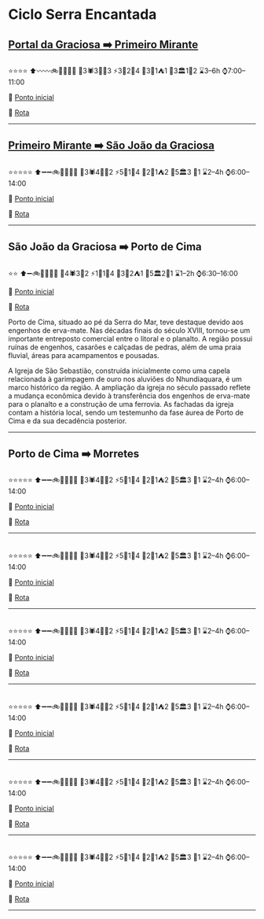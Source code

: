 # Ciclo Serra Encantada

## [Portal da Graciosa ➡️ Primeiro Mirante](https://rutamerica.notion.site/Portal-da-Graciosa-Primeiro-Mirante-7f31e72c6546496e892c50ef6b6b4b20?pvs=4)
⭐⭐⭐⭐
⬆️〰️〰️🚲🛵🚶🏽‍♀️
🛑3🕷️3🏴‍☠️3
⚡3🧭2🛟4
🍕3🛒1⛺1
🍁3🏛️1💜2
⌛3–6h
⌚7:00–11:00

📌 [Ponto inicial](https://osmand.net/map?pin=-25.37150,-49.05552#18/-25.37150/-49.05552)

🦎 [Rota](https://osmand.net/map?start=-25.371719%2C-49.055660&via=-25.361525%2C-49.042152%3B-25.359772%2C-49.036530%3B-25.357426%2C-49.030670%3B-25.358393%2C-49.020252%3B-25.353539%2C-49.008549%3B-25.352852%2C-49.001995%3B-25.350210%2C-48.989620%3B-25.346321%2C-48.983929%3B-25.347172%2C-48.964439%3B-25.348351%2C-48.941364%3B-25.344952%2C-48.932022&end=-25.333559%2C-48.901165&profile=pedestrian#18/-25.335212/-48.901137)

---

## [Primeiro Mirante ➡️ São João da Graciosa](https://rutamerica.notion.site/Primeiro-Mirante-S-o-Jo-o-da-Graciosa-a686b76d5e84405ead0d5f9e26c23660?pvs=4)
⭐⭐⭐⭐⭐
⬆️➖➖🚲🛵🚗🚶🏽
🛑3🕷️4🏴‍☠️2
⚡5🧭1🛟4
🍕2🛒1⛺2
🍁5🏛️3 💜1
⌛2–4h 
⌚6:00–14:00

📌 [Ponto inicial](https://osmand.net/map?pin=-25.33365,-48.90076#20/-25.33365/-48.90076)

🦎 [Rota](https://osmand.net/map?start=-25.333714%2C-48.900902&via=-25.332472%2C-48.900703%3B-25.330751%2C-48.897484%3B-25.334097%2C-48.898335%3B-25.340162%2C-48.894600%3B-25.350851%2C-48.886272%3B-25.359713%2C-48.883968%3B-25.363646%2C-48.875713%3B-25.365068%2C-48.874485%3B-25.378998%2C-48.867779&end=-25.388443%2C-48.860630&profile=bicycle#17/-25.389770/-48.860837)

-----

## São João da Graciosa ➡️ Porto de Cima 
⭐⭐
⬆️➖🚲🛵🚗🚶🏽
🛑4🕷️3🥊2
⚡1🧭1🛟4
🍕3🛒2⛺1
🍁5🏛️2💜1
⌛1–2h
⌚6:30–16:00

📌 [Ponto inicial](https://osmand.net/map?pin=-25.38884,-48.86065#18/-25.38884/-48.86065)

🦎 [Rota](https://osmand.net/map?start=-25.388943%2C-48.860588&via=-25.396729%2C-48.868023%3B-25.403625%2C-48.872955%3B-25.421818%2C-48.875343%3B-25.434109%2C-48.873634%3B-25.436497%2C-48.874508&end=-25.436584%2C-48.876522&profile=bicycle#16/-25.434987/-48.874447)

Porto de Cima, situado ao pé da Serra do Mar, teve destaque devido aos engenhos de erva-mate. Nas décadas finais do século XVIII, tornou-se um importante entreposto comercial entre o litoral e o planalto. A região possui ruínas de engenhos, casarões e calçadas de pedras, além de uma praia fluvial, áreas para acampamentos e pousadas.

A Igreja de São Sebastião, construída inicialmente como uma capela relacionada à garimpagem de ouro nos aluviões do Nhundiaquara, é um marco histórico da região. A ampliação da igreja no século passado reflete a mudança econômica devido à transferência dos engenhos de erva-mate para o planalto e a construção de uma ferrovia. As fachadas da igreja contam a história local, sendo um testemunho da fase áurea de Porto de Cima e da sua decadência posterior.

---

## Porto de Cima ➡️ Morretes
⭐⭐⭐⭐⭐
⬆️➖➖🚲🛵🚗🚶🏽
🛑3🕷️4🏴‍☠️2
⚡5🧭1🛟4
🍕2🛒1⛺2
🍁5🏛️3 💜1
⌛2–4h 
⌚6:00–14:00


📌 [Ponto inicial](https://osmand.net/map?pin=-25.43738,-48.87617#18/-25.43738/-48.87617)

🦎 [Rota](https://osmand.net/map?start=-25.437380%2C-48.876171&via=-25.437338%2C-48.874531%3B-25.436852%2C-48.874386%3B-25.434109%2C-48.873634%3B-25.439306%2C-48.872414%3B-25.441399%2C-48.863304%3B-25.449242%2C-48.853863%3B-25.459709%2C-48.840729%3B-25.469189%2C-48.835712%3B-25.472847%2C-48.833679%3B-25.474651%2C-48.834114%3B-25.475780%2C-48.833630%3B-25.475981%2C-48.833187%3B-25.475924%2C-48.832542%3B-25.477116%2C-48.831997%3B-25.478167%2C-48.830002%3B-25.478365%2C-48.828533%3B-25.481079%2C-48.831825&end=-25.479471%2C-48.833088&profile=bicycle#14/-25.440805/-48.878311)



---

##
⭐⭐⭐⭐⭐
⬆️➖➖🚲🛵🚗🚶🏽
🛑3🕷️4🏴‍☠️2
⚡5🧭1🛟4
🍕2🛒1⛺2
🍁5🏛️3 💜1
⌛2–4h 
⌚6:00–14:00


📌 [Ponto inicial]()

🦎 [Rota]()

---

##
⭐⭐⭐⭐⭐
⬆️➖➖🚲🛵🚗🚶🏽
🛑3🕷️4🏴‍☠️2
⚡5🧭1🛟4
🍕2🛒1⛺2
🍁5🏛️3 💜1
⌛2–4h 
⌚6:00–14:00


📌 [Ponto inicial]()

🦎 [Rota]()

---

##
⭐⭐⭐⭐⭐
⬆️➖➖🚲🛵🚗🚶🏽
🛑3🕷️4🏴‍☠️2
⚡5🧭1🛟4
🍕2🛒1⛺2
🍁5🏛️3 💜1
⌛2–4h 
⌚6:00–14:00


📌 [Ponto inicial]()

🦎 [Rota]()

---

##
⭐⭐⭐⭐⭐
⬆️➖➖🚲🛵🚗🚶🏽
🛑3🕷️4🏴‍☠️2
⚡5🧭1🛟4
🍕2🛒1⛺2
🍁5🏛️3 💜1
⌛2–4h 
⌚6:00–14:00


📌 [Ponto inicial]()

🦎 [Rota]()

---

##
⭐⭐⭐⭐⭐
⬆️➖➖🚲🛵🚗🚶🏽
🛑3🕷️4🏴‍☠️2
⚡5🧭1🛟4
🍕2🛒1⛺2
🍁5🏛️3 💜1
⌛2–4h 
⌚6:00–14:00


📌 [Ponto inicial]()

🦎 [Rota]()

---